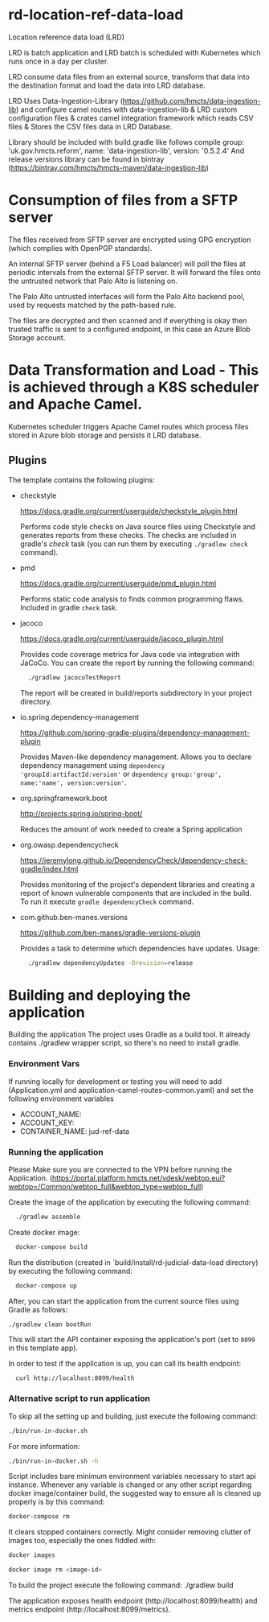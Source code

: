 # rd-location-ref-data-load
Location reference data load (LRD)

LRD is batch application and LRD batch is scheduled with Kubernetes which runs once in a day per cluster.

LRD consume data files from an external source, transform that data into the destination format
and load the data into LRD database.

LRD Uses Data-Ingestion-Library (https://github.com/hmcts/data-ingestion-lib) and configure camel routes with
data-ingestion-lib & LRD custom configuration files & crates camel integration framework which reads CSV files & Stores
the CSV files data in LRD Database.

Library should be included with build.gradle like follows
compile group: 'uk.gov.hmcts.reform', name: 'data-ingestion-lib', version: '0.5.2.4'
And release versions library can be found in bintray (https://bintray.com/hmcts/hmcts-maven/data-ingestion-lib)

# Consumption of files from a SFTP server
The files received from SFTP server are encrypted using GPG encryption (which complies with OpenPGP standards).

An internal SFTP server (behind a F5 Load balancer) will poll the files at periodic intervals from the  external SFTP server. It will forward the files onto the untrusted network that Palo Alto is listening on.

The Palo Alto untrusted interfaces will form the Palo Alto backend pool, used by requests matched by the path-based rule.

The files are decrypted and then scanned and if everything is okay then trusted traffic is sent to a configured endpoint, in this case an Azure Blob Storage account.

# Data Transformation and Load - This is achieved through a K8S scheduler and Apache Camel.
Kubernetes scheduler triggers Apache Camel routes which process files stored in Azure blob storage and persists it LRD database.

## Plugins

The template contains the following plugins:

  * checkstyle

    https://docs.gradle.org/current/userguide/checkstyle_plugin.html

    Performs code style checks on Java source files using Checkstyle and generates reports from these checks.
    The checks are included in gradle's *check* task (you can run them by executing `./gradlew check` command).

  * pmd

    https://docs.gradle.org/current/userguide/pmd_plugin.html

    Performs static code analysis to finds common programming flaws. Included in gradle `check` task.


  * jacoco

    https://docs.gradle.org/current/userguide/jacoco_plugin.html

    Provides code coverage metrics for Java code via integration with JaCoCo.
    You can create the report by running the following command:

    ```bash
      ./gradlew jacocoTestReport
    ```

    The report will be created in build/reports subdirectory in your project directory.

  * io.spring.dependency-management

    https://github.com/spring-gradle-plugins/dependency-management-plugin

    Provides Maven-like dependency management. Allows you to declare dependency management
    using `dependency 'groupId:artifactId:version'`
    or `dependency group:'group', name:'name', version:version'`.

  * org.springframework.boot

    http://projects.spring.io/spring-boot/

    Reduces the amount of work needed to create a Spring application

  * org.owasp.dependencycheck

    https://jeremylong.github.io/DependencyCheck/dependency-check-gradle/index.html

    Provides monitoring of the project's dependent libraries and creating a report
    of known vulnerable components that are included in the build. To run it
    execute `gradle dependencyCheck` command.

  * com.github.ben-manes.versions

    https://github.com/ben-manes/gradle-versions-plugin

    Provides a task to determine which dependencies have updates. Usage:

    ```bash
      ./gradlew dependencyUpdates -Drevision=release
    ```


# Building and deploying the application
Building the application
The project uses Gradle as a build tool. It already contains ./gradlew wrapper script, so there's no need to install gradle.


### Environment Vars

If running locally for development or testing you will need to add (Application.yml and application-camel-routes-common.yaml) and set the following environment variables

* ACCOUNT_NAME: <The actual account name. Please check with the dev team for more information.>
* ACCOUNT_KEY: <The actual account key. Please check with the dev team for more information.>
* CONTAINER_NAME: jud-ref-data

### Running the application

Please Make sure you are connected to the VPN before running the Application.
(https://portal.platform.hmcts.net/vdesk/webtop.eui?webtop=/Common/webtop_full&webtop_type=webtop_full)


Create the image of the application by executing the following command:

```bash
  ./gradlew assemble
```

Create docker image:

```bash
  docker-compose build
```

Run the distribution (created in `build/install/rd-judicial-data-load directory)
by executing the following command:

```bash
  docker-compose up
```

After, you can start the application from the current source files using Gradle as follows:

```
./gradlew clean bootRun
```


This will start the API container exposing the application's port
(set to `8099` in this template app).

In order to test if the application is up, you can call its health endpoint:

```bash
  curl http://localhost:8099/health
```

### Alternative script to run application

To skip all the setting up and building, just execute the following command:

```bash
./bin/run-in-docker.sh
```

For more information:

```bash
./bin/run-in-docker.sh -h
```

Script includes bare minimum environment variables necessary to start api instance. Whenever any variable is changed or any other script regarding docker image/container build, the suggested way to ensure all is cleaned up properly is by this command:

```bash
docker-compose rm
```

It clears stopped containers correctly. Might consider removing clutter of images too, especially the ones fiddled with:

```bash
docker images

docker image rm <image-id>
```

To build the project execute the following command:
  ./gradlew build


The application exposes health endpoint (http://localhost:8099/health) and metrics endpoint
(http://localhost:8099/metrics).

